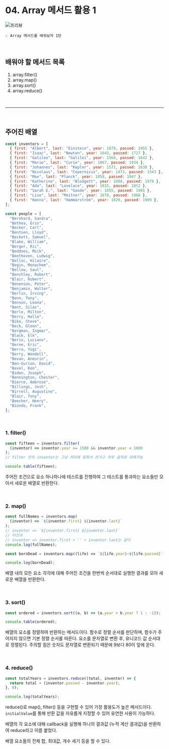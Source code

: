 # 04. Array 메서드 활용 1

![프리뷰](https://user-images.githubusercontent.com/87363422/156241560-6480a9ac-d32e-41f2-9e61-4f78367bf084.png)

```
💡 Array 메서드를 배워보자 1탄
```

<br/>

## 배워야 할 메서드 목록

1. array.filter()
2. array.map()
3. array.sort()
4. array.reduce()

<br/>

---

<br/>

## 주어진 배열

```jsx
const inventors = [
  { first: "Albert", last: "Einstein", year: 1879, passed: 1955 },
  { first: "Isaac", last: "Newton", year: 1643, passed: 1727 },
  { first: "Galileo", last: "Galilei", year: 1564, passed: 1642 },
  { first: "Marie", last: "Curie", year: 1867, passed: 1934 },
  { first: "Johannes", last: "Kepler", year: 1571, passed: 1630 },
  { first: "Nicolaus", last: "Copernicus", year: 1473, passed: 1543 },
  { first: "Max", last: "Planck", year: 1858, passed: 1947 },
  { first: "Katherine", last: "Blodgett", year: 1898, passed: 1979 },
  { first: "Ada", last: "Lovelace", year: 1815, passed: 1852 },
  { first: "Sarah E.", last: "Goode", year: 1855, passed: 1905 },
  { first: "Lise", last: "Meitner", year: 1878, passed: 1968 },
  { first: "Hanna", last: "Hammarström", year: 1829, passed: 1909 },
];

const people = [
  "Bernhard, Sandra",
  "Bethea, Erin",
  "Becker, Carl",
  "Bentsen, Lloyd",
  "Beckett, Samuel",
  "Blake, William",
  "Berger, Ric",
  "Beddoes, Mick",
  "Beethoven, Ludwig",
  "Belloc, Hilaire",
  "Begin, Menachem",
  "Bellow, Saul",
  "Benchley, Robert",
  "Blair, Robert",
  "Benenson, Peter",
  "Benjamin, Walter",
  "Berlin, Irving",
  "Benn, Tony",
  "Benson, Leana",
  "Bent, Silas",
  "Berle, Milton",
  "Berry, Halle",
  "Biko, Steve",
  "Beck, Glenn",
  "Bergman, Ingmar",
  "Black, Elk",
  "Berio, Luciano",
  "Berne, Eric",
  "Berra, Yogi",
  "Berry, Wendell",
  "Bevan, Aneurin",
  "Ben-Gurion, David",
  "Bevel, Ken",
  "Biden, Joseph",
  "Bennington, Chester",
  "Bierce, Ambrose",
  "Billings, Josh",
  "Birrell, Augustine",
  "Blair, Tony",
  "Beecher, Henry",
  "Biondo, Frank",
];
```

<br/>

### **1. filter()**

```jsx
const fifteen = inventors.filter(
  (inventor) => inventor.year >= 1500 && inventor.year < 1600
);
// filter 안의 inventor는 그냥 의미에 맞춰서 쓴거고 아무 글자로 대체가능

console.table(fifteen);
```

주어진 조건으로 요소 하나하나에 테스트를 진행하여 그 테스트를 통과하는 요소들만 모아서 새로운 배열로 반환한다.

<br/>

### **2. map()**

```jsx
const fullNames = inventors.map(
  (inventor) => `${inventor.first} ${inventor.last}`
);
// inventor => `${inventor.first} ${inventor.last}`
// 이것과
// inventor => inventor.first + '' + inventor.last는 같다
console.log(fullNames);

const bornDead = inventors.map((life) => `${life.year}~${life.passed}`);

console.log(bornDead);
```

배열 내의 모든 요소 각각에 대해 주어진 조건을 한번씩 순서대로 실행한 결과를 모아 새로운 배열을 반환한다.

<br/>

### **3. sort()**

```jsx
const ordered = inventors.sort((a, b) => (a.year > b.year ? 1 : -1));

console.table(ordered);
```

배열의 요소를 정렬하여 반환하는 메서드이다.
함수로 정렬 순서를 판단하며, 함수가 주어지지 않으면 기본 정렬 순서를 따른다. 요소를 문자열로 변환 후, 유니코드 값 순서대로 정렬된다. 주의할 점은 숫자도 문자열로 변환되기 때문에 9보다 80이 앞에 온다.

<br/>

### **4. reduce()**

```jsx
const totalYears = inventors.reduce((total, inventor) => {
  return total + (inventor.passed - inventor.year);
}, 0);

console.log(totalYears);
```

reduce()로 map(), filter() 등을 구현할 수 있어 가장 활용도가 높은 메서드이다.
`initialValue`를 통해 반환 값을 자유롭게 지정할 수 있어 유연한 사용이 가능하다.

배열의 각 요소에 대해 callback을 실행해 하나의 결과값 (누적 계산 결과값)을 반환하여 reduce라고 이름 붙었다.

배열 요소들의 전체 합, 최대값, 개수 세기 등을 할 수 있다.
